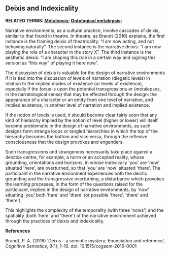 ## Deixis and Indexicality

**RELATED TERMS: [Metalepsis](https://github.com/narrative-environments/CourseCompendium/blob/main/Metalepsis.md); [Ontological metalepsis](https://github.com/narrative-environments/CourseCompendium/blob/main/Ontological-Metalepsis.md);**

Narrative environments, as a cultural practice, involve cascades of deixis, similar to that found in theatre. In theatre, as Brandt (2016) explains, the first instance is the framing deixis of theatricality: “I am now acting, and not behaving naturally”. The second instance is the narrative deixis: “I am now playing the role of a character in the story X”. The third instance is the aesthetic deixis: “I am shaping this role in a certain way and signing this version as “this way” of
playing it here now”.

The discussion of deixis is valuable for the design of narrative environments if it is tied into the discussion of levels of narration (diegetic levels) in relation to the implied modes of existence (or levels of existence), especially if the focus is upon the potential transgressions or (metalepses, in the narratological sense) that may be effected through the design: the appearance of a character or an entity from one level of narration, and implied existence, in another level of narration and implied existence. 

If the notion of levels is used, it should become clear fairly soon that any kind of hierarchy implied by the notion of level (higher or lower) will itself become problematic in the design of narrative environments, as such designs form strange loops or tangled hierarchies in which the top of the hierarchy becomes the bottom and vice versa, through the reflexive consciousness that the design provokes and engenders. 

Such transgressions and strangeness necessarily take place against a deictice centre, for example, a norm or an accepted reality, whose grounding, orientations and horizons, in whose indexically 'you' are 'now' situated 'here', are overturned, so that 'you' are 'now' situated 'there'. The participant in the narrative envionment experiences both the deictic grounding and the transgressive overturning, a disturbance which provokes the learning processes, in the form of the questions raised for the participant, implied in the design of narrative environments, by 'now' situating 'you' both 'here' and 'there' (or possible 'there', 'there' and 'there').

This highlights the complexity of the temporality (with three 'nows') and the spatiality (both 'here' and 'there') of the narrative environment achieved through the practices of deixis and indexicality.

**References**

Brandt, P. A. (2016) ‘Deixis – a semiotic mystery: Enunciation and reference’, _Cognitive Semiotics_, 9(1), 1–10. doi: 10.1515/cogsem-2016-0001
